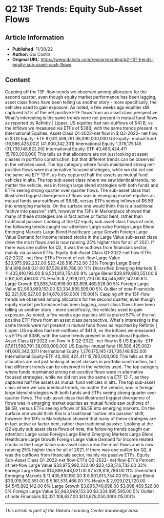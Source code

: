 # Q2 13F Trends: Equity Sub-Asset Flows

## Article Information
- **Published:** 11/30/22
- **Author:** Gui Costin
- **Original URL:** https://www.dakota.com/resources/blog/q2-13f-trends-equity-sub-asset-cash-flows

## Content

Capping off the 13F-flow trends we observed among allocators for the second quarter, even though equity market performance has been lagging, asset class flows have been telling us another story - more specifically, the vehicles used to gain exposure. As noted, a few weeks ago equities still captured 57% of the net positive ETF flows from an asset class perspective. What's interesting is the same trends were not present in mutual fund flows as reported by Refintiv | Lipper. US equities had net-outflows of $41 B, vs the inflows we measured via ETFs of $38B, with the same trends present in International Equities. Asset Class Q1-2022-net flow in $ Q2-2022- net flow in $ US Equity- ETF 87,611,598,791 38,090,000,000 US Equity- mutual fund (16,586,425,002) (41,600,342,331) International Equity 1,376,175,145 (31,738,148,822.00) International Equity-ETF 40,480,424,411 15,780,000,000 This tells us that allocators are not just looking at asset classes in portfolio construction, but that different trends can be observed in the vehicles used. The top category where funds maintained strong net-positive flows were in alternative focused strategies, while we did not see the same via ETF 13-F, as they captured half the assets as mutual fund vehicles in alts. The top sub-asset class where we saw identical trends, no matter the vehicle, was in foreign large blend strategies with both funds and ETFs seeing strong quarter over quarter flows. The sub-asset class that illustrated biggest divergence of flows was in emerging market equities as mutual funds saw outflows of $8.5B, versus ETFs seeing inflows of $6.5B into emerging markets. On the surface one would think this is a traditional “active into passive” shift, however the 13Fs in Marketplace showed that many of these strategies are in fact active or factor bent, rather than traditional passive. Looking at the Q2 equity sub asset class flows of note, the following trends caught our attention: Large value Foreign Large Blend Emerging Markets Large Blend Healthcare Large Growth Foreign Large Value Demand for income related stocks in the Large Value sub-asset class drew the most flows and is now running 25% higher than for all of 2021. If there was one outlier for Q2, it was the outflows from financials sector, mainly via passive ETFs. Equity Sub-Asset Class Q1-2022-net flow-ETFs Q2-2022- net flow-ETFs Percent of net-flow Large Value $33,975,992,232.00 $23,428,516,732.00 33% Foreign Large Blend $14,898,648,021.00 $7,528,816,786.00 11% Diversified Emerging Markets $ 11,435,910,192.00 $ 6,501,913,754.00 9% Large Blend $39,919,990,551.00 $ 5,161,531,466.00 7% Health $ 2,929,021,720.00 $4,545,892,142.00 6% Large Growth $3,895,740,698.00 $3,898,469,526.00 5% Foreign Large Value $2,963,999,153.00 $3,334,895,595.00 5% Outlier of note Financials $2,321,108,627.00 $(14,678,050,000) (15.00)% Capping off the 13F-flow trends we observed among allocators for the second quarter, even though equity market performance has been lagging, asset class flows have been telling us another story - more specifically, the vehicles used to gain exposure. As noted, a few weeks ago equities still captured 57% of the net positive ETF flows from an asset class perspective. What's interesting is the same trends were not present in mutual fund flows as reported by Refintiv | Lipper. US equities had net-outflows of $41 B, vs the inflows we measured via ETFs of $38B, with the same trends present in International Equities. Asset Class Q1-2022-net flow in $ Q2-2022- net flow in $ US Equity- ETF 87,611,598,791 38,090,000,000 US Equity- mutual fund (16,586,425,002) (41,600,342,331) International Equity 1,376,175,145 (31,738,148,822.00) International Equity-ETF 40,480,424,411 15,780,000,000 This tells us that allocators are not just looking at asset classes in portfolio construction, but that different trends can be observed in the vehicles used. The top category where funds maintained strong net-positive flows were in alternative focused strategies, while we did not see the same via ETF 13-F, as they captured half the assets as mutual fund vehicles in alts. The top sub-asset class where we saw identical trends, no matter the vehicle, was in foreign large blend strategies with both funds and ETFs seeing strong quarter over quarter flows. The sub-asset class that illustrated biggest divergence of flows was in emerging market equities as mutual funds saw outflows of $8.5B, versus ETFs seeing inflows of $6.5B into emerging markets. On the surface one would think this is a traditional “active into passive” shift, however the 13Fs in Marketplace showed that many of these strategies are in fact active or factor bent, rather than traditional passive. Looking at the Q2 equity sub asset class flows of note, the following trends caught our attention: Large value Foreign Large Blend Emerging Markets Large Blend Healthcare Large Growth Foreign Large Value Demand for income related stocks in the Large Value sub-asset class drew the most flows and is now running 25% higher than for all of 2021. If there was one outlier for Q2, it was the outflows from financials sector, mainly via passive ETFs. Equity Sub-Asset Class Q1-2022-net flow-ETFs Q2-2022- net flow-ETFs Percent of net-flow Large Value $33,975,992,232.00 $23,428,516,732.00 33% Foreign Large Blend $14,898,648,021.00 $7,528,816,786.00 11% Diversified Emerging Markets $ 11,435,910,192.00 $ 6,501,913,754.00 9% Large Blend $39,919,990,551.00 $ 5,161,531,466.00 7% Health $ 2,929,021,720.00 $4,545,892,142.00 6% Large Growth $3,895,740,698.00 $3,898,469,526.00 5% Foreign Large Value $2,963,999,153.00 $3,334,895,595.00 5% Outlier of note Financials $2,321,108,627.00 $(14,678,050,000) (15.00)%

---

*This article is part of the Dakota Learning Center knowledge base.*